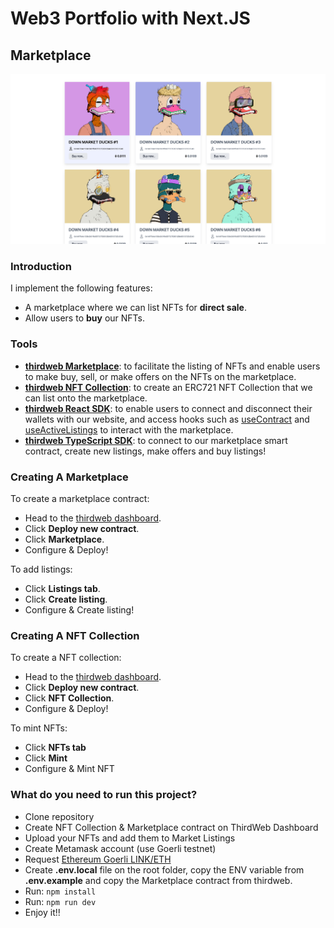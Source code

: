 # Web3 Portfolio with Next.JS

## Marketplace

![](/assets/images/ducks-portfolio.png)

### Introduction

I implement the following features:

- A marketplace where we can list NFTs for **direct sale**.
- Allow users to **buy** our NFTs.

### Tools

- [**thirdweb Marketplace**](https://portal.thirdweb.com/contracts/marketplace): to facilitate the listing of NFTs and enable users to make buy, sell, or make offers on the NFTs on the marketplace.
- [**thirdweb NFT Collection**](https://portal.thirdweb.com/contracts/nft-collection): to create an ERC721 NFT Collection that we can list onto the marketplace.
- [**thirdweb React SDK**](https://docs.thirdweb.com/react): to enable users to connect and disconnect their wallets with our website, and access hooks such as [useContract](https://portal.thirdweb.com/react/react.usecontract) and [useActiveListings](https://portal.thirdweb.com/react/react.useactivelistings) to interact with the marketplace.
- [**thirdweb TypeScript SDK**](https://docs.thirdweb.com/typescript): to connect to our marketplace smart contract, create new listings, make offers and buy listings!

### Creating A Marketplace

To create a marketplace contract:

- Head to the [thirdweb dashboard](https://thirdweb.com/dashboard).
- Click **Deploy new contract**.
- Click **Marketplace**.
- Configure & Deploy!

To add listings:

- Click **Listings tab**.
- Click **Create listing**.
- Configure & Create listing!

### Creating A NFT Collection

To create a NFT collection:

- Head to the [thirdweb dashboard](https://thirdweb.com/dashboard).
- Click **Deploy new contract**.
- Click **NFT Collection**.
- Configure & Deploy!

To mint NFTs:

- Click **NFTs tab**
- Click **Mint**
- Configure & Mint NFT

### What do you need to run this project?

- Clone repository
- Create NFT Collection & Marketplace contract on ThirdWeb Dashboard
- Upload your NFTs and add them to Market Listings
- Create Metamask account (use Goerli testnet)
- Request [Ethereum Goerli LINK/ETH](https://faucets.chain.link/)
- Create **.env.local** file on the root folder, copy the ENV variable from **.env.example** and copy the Marketplace contract from thirdweb.
- Run: `npm install`
- Run: `npm run dev`
- Enjoy it!!
